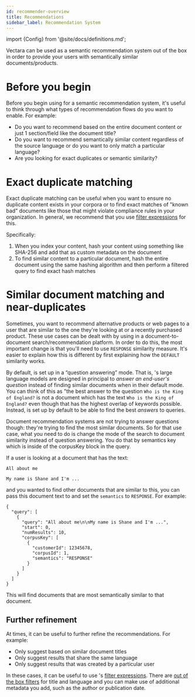 ```yaml
---
id: recommender-overview
title: Recommendations
sidebar_label: Recommendation System
---
```


import {Config} from '@site/docs/definitions.md';

Vectara can be used as a semantic recommendation system out of the box in order
to provide your users with semantically similar documents/products.

# Before you begin
Before you begin using <Config v="names.product"/> for a semantic recommendation
system, it's useful to think through what types of recommendation flows do you
want to enable.  For example:
- Do you want to recommend based on the entire document content or just 1 section/field like the document title?
- Do you want to recommend semantically similar content regardless of the source language or do you want to only match a particular language?
- Are you looking for exact duplicates or semantic similarity?

# Exact duplicate matching
Exact duplicate matching can be useful when you want to ensure no duplicate
content exists in your corpora or to find exact matches of "known bad" documents
like those that might violate compliance rules in your organization. In general,
we recommend that you use [filter expressions](/docs/api-reference/search-apis/sql/func-opr)
for this.

Specifically:
1. When you index your content, hash your content using something like SHA-256 and add that as custom metadata on the document
2. To find similar content to a particular document, hash the entire document using the same hashing algorithm and then perform a filtered query to find exact hash matches

# Similar document matching and near-duplicates
Sometimes, you want to recommend alternative products or web pages to a user that
are similar to the one they're looking at or a recently purchased product. These
use cases can be dealt with by using <Config v="names.product"/> in a
document-to-document search/recommendation platform.  In order to do this, the
most important change is that you'll need to use `RESPONSE` similarity measure.
It's easier to explain how this is different by first explaining how the `DEFAULT`
similarity works.

By default, <Config v="names.product"/> is set up in a “question answering” mode.
That is, <Config v="names.product"/>'s large language models are designed in
principal to *answer an end-user's question* instead of finding similar documents
when in their default mode. You can think of this as "the best answer to the
question `Who is the King of England?` is not a document which has the text
`Who is the King of England?` even though that has the highest overlap of keywords
possible.  Instead, <Config v="names.product"/> is set up by default to be able
to find the best *answers* to queries.

Document recommendation systems are not trying to answer questions though:
they're trying to find the most similar documents.  So for that use case, what
you need to do is change the mode of the search to document similarity instead
of question answering. You do that by semantics key which is inside of the
corpusKey block in the query.

If a user is looking at a document that has the text:
```
All about me

My name is Shane and I'm ...
```

and you wanted to find other documents that are similar to this, you can pass
this document text to <Config v="names.product"/> and set the `semantics` to
`RESPONSE`.  For example:

```
{
  "query": [
    {
      "query": "All about me\n\nMy name is Shane and I'm ...",
      "start": 0,
      "numResults": 10,
      "corpusKey": [
        {
          "customerId": 12345678,
          "corpusId": 1,
          "semantics": "RESPONSE"
        }
      ]
    }
  ]
}
```

This will find documents that are most semantically similar to that document.

## Further refinement
At times, it can be useful to further refine the recommendations.  For example:
- Only suggest based on similar document titles
- Only suggest results that share the same language
- Only suggest results that was created by a particular user

In these cases, it can be useful to use <Config v="names.product"/>'s
[filter expressions](/docs/common-use-cases/filtering-by-metadata/filter-overview).
There are [out of the box filters](/docs/common-use-cases/filtering-by-metadata/ootb-filters)
for title and language and you can make use of additional metadata you add, such
as the author or publication date.